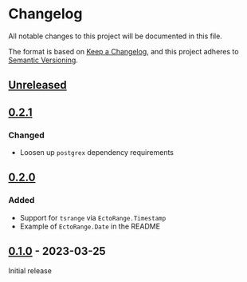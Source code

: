 # Changelog

All notable changes to this project will be documented in this file.

The format is based on [Keep a Changelog](https://keepachangelog.com/en/1.0.0/),
and this project adheres to [Semantic Versioning](https://semver.org/spec/v2.0.0.html).

## [Unreleased]

## [0.2.1]

### Changed

- Loosen up `postgrex` dependency requirements

## [0.2.0]

### Added

- Support for `tsrange` via `EctoRange.Timestamp`
- Example of `EctoRange.Date` in the README

## [0.1.0] - 2023-03-25

Initial release

[unreleased]: https://github.com/davydog187/ecto_range/compare/v0.2.1...HEAD
[0.2.1]: https://github.com/davydog187/ecto_range/compare/v0.2.0..v0.2.1
[0.2.0]: https://github.com/davydog187/ecto_range/compare/v0.1.0..v0.2.0
[0.1.0]: https://github.com/davydog187/ecto_range/releases/tag/v0.1.0
